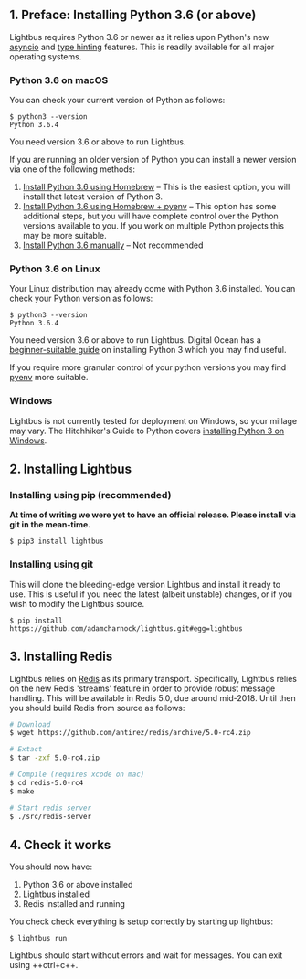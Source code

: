 
## 1. Preface: Installing Python 3.6 (or above)

Lightbus requires Python 3.6 or newer as it relies upon Python's new
[asyncio] and [type hinting] features. This is readily available
for all major operating systems.

### Python 3.6 on macOS

You can check your current version of Python as follows:

    $ python3 --version
    Python 3.6.4

You need version 3.6 or above to run Lightbus.

If you are running an older version of Python you can install a newer
version via one of the following methods:

1. [Install Python 3.6 using Homebrew][vincent] – This is the easiest option, you will
   install that latest version of Python 3.
2. [Install Python 3.6 using Homebrew + pyenv][gardner] – This option has some additional
   steps, but you will have complete control over the Python versions available to you.
   If you work on multiple Python projects this may be more suitable.
3. [Install Python 3.6 manually][download] – Not recommended

### Python 3.6 on Linux

Your Linux distribution may already come with Python 3.6 installed. You can check your
Python version as follows:

    $ python3 --version
    Python 3.6.4

You need version 3.6 or above to run Lightbus. Digital Ocean has a
[beginner-suitable guide][digital-ocean] on installing Python 3 which you may find useful.

If you require more granular control of your python versions you may find [pyenv] more suitable.

### Windows

Lightbus is not currently tested for deployment on Windows, so your millage may vary.
The Hitchhiker's Guide to Python covers [installing Python 3 on Windows][god-help-you].

## 2. Installing Lightbus

### Installing using pip (recommended)

**At time of writing we were yet to have an official release. Please install via git in the mean-time.**

    $ pip3 install lightbus

### Installing using git

This will clone the bleeding-edge version Lightbus and install it ready to use. This is useful
if you need the latest (albeit unstable) changes, or if you wish to modify the Lightbus source.

    $ pip install https://github.com/adamcharnock/lightbus.git#egg=lightbus

## 3. Installing Redis

Lightbus relies on [Redis] as its primary transport. Specifically, Lightbus relies on the new Redis 'streams'
feature in order to provide robust message handling. This will be available in Redis 5.0, due around mid-2018.
Until then you should build Redis from source as follows:

```bash
# Download
$ wget https://github.com/antirez/redis/archive/5.0-rc4.zip

# Extact
$ tar -zxf 5.0-rc4.zip

# Compile (requires xcode on mac)
$ cd redis-5.0-rc4
$ make

# Start redis server
$ ./src/redis-server
```

## 4. Check it works

You should now have:

1. Python 3.6 or above installed
2. Lightbus installed
3. Redis installed and running

You check check everything is setup correctly by starting up lightbus:

    $ lightbus run

Lightbus should start without errors and wait for messages.
You can exit using ++ctrl+c++.

[vincent]: https://wsvincent.com/install-python3-mac/
[gardner]: https://medium.com/@jordanthomasg/python-development-on-macos-with-pyenv-2509c694a808
[Homebrew]: https://brew.sh/
[pyenv]: https://github.com/pyenv/pyenv
[download]: https://www.python.org/downloads/mac-osx/
[digital-ocean]: https://www.digitalocean.com/community/tutorials/how-to-install-python-3-and-set-up-a-local-programming-environment-on-ubuntu-16-04
[god-help-you]: http://docs.python-guide.org/en/latest/starting/install3/win/
[Redis]: https://redis.io/
<!-- Seriously, the Python docs for asyncio are scary. Let's link to something nicer -->
[asyncio]: https://hackernoon.com/asyncio-for-the-working-python-developer-5c468e6e2e8e
[type hinting]: https://docs.python.org/3/library/typing.html
